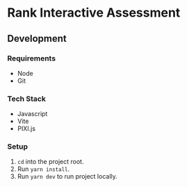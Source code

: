# Rank Interactive Assessment

## Development

### Requirements

- Node
- Git

### Tech Stack

- Javascript
- Vite
- PIXI.js

### Setup

1. `cd` into the project root.
2. Run `yarn install`.
3. Run `yarn dev` to run project locally.
